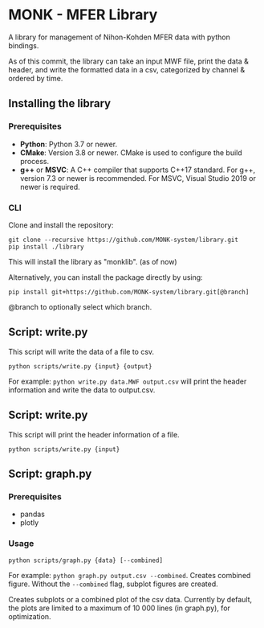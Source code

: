 # MONK - MFER Library

A library for management of Nihon-Kohden MFER data with python bindings.

As of this commit, the library can take an input MWF file, print the data & header, and write the formatted data in a csv, categorized by channel & ordered by time.

## Installing the library

### Prerequisites

- **Python**: Python 3.7 or newer.
- **CMake**: Version 3.8 or newer. CMake is used to configure the build process.
- **g++** or **MSVC**: A C++ compiler that supports C++17 standard. For g++, version 7.3 or newer is recommended. For MSVC, Visual Studio 2019 or newer is required.

### CLI

Clone and install the repository:

```
git clone --recursive https://github.com/MONK-system/library.git
pip install ./library
```

This will install the library as "monklib". (as of now)

Alternatively, you can install the package directly by using:

```
pip install git+https://github.com/MONK-system/library.git[@branch]
```

@branch to optionally select which branch.

## Script: write.py

This script will write the data of a file to csv.

```
python scripts/write.py {input} {output}
```

For example: `python write.py data.MWF output.csv` will print the header information and write the data to output.csv.

## Script: write.py

This script will print the header information of a file.

```
python scripts/write.py {input}
```

## Script: graph.py

### Prerequisites

- pandas
- plotly

### Usage

```
python scripts/graph.py {data} [--combined]
```

For example: `python graph.py output.csv --combined`. Creates combined figure. Without the `--combined` flag, subplot figures are created.

Creates subplots or a combined plot of the csv data. Currently by default, the plots are limited to a maximum of 10 000 lines (in graph.py), for optimization.
